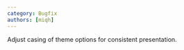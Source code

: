 ```yaml
---
category: Bugfix
authors: [miqh]
---
```


Adjust casing of theme options for consistent presentation.
